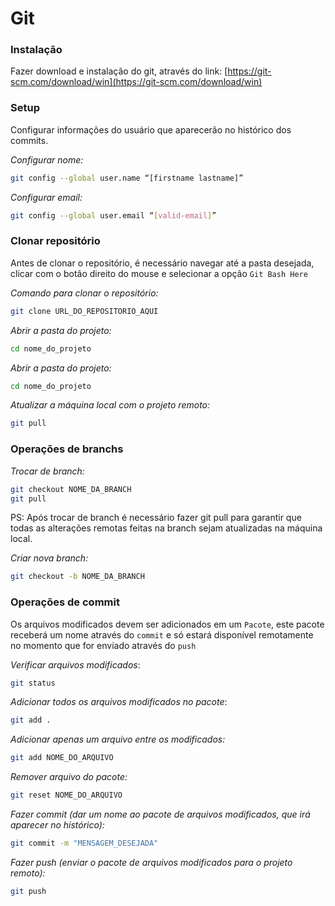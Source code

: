 # Git

### Instalação

Fazer download e instalação do git, através do link: [https://git-scm.com/download/win](https://git-scm.com/download/win)

### Setup
Configurar informações do usuário que aparecerão no histórico dos commits.

*Configurar nome:*
```bash
git config --global user.name “[firstname lastname]”
```
*Configurar email:*
```bash
git config --global user.email “[valid-email]”
```
### Clonar repositório
Antes de clonar o repositório, é necessário navegar até a pasta desejada, clicar com o botão direito do mouse e selecionar a opção `Git Bash Here`

*Comando para clonar o repositório:*
```bash
git clone URL_DO_REPOSITORIO_AQUI
```

*Abrir a pasta do projeto:*
```bash
cd nome_do_projeto
```

*Abrir a pasta do projeto:*
```bash
cd nome_do_projeto
```
*Atualizar a máquina local com o projeto remoto:*
```bash
git pull
```

### Operações de branchs
*Trocar de branch:*
```bash
git checkout NOME_DA_BRANCH
git pull
```
PS: Após trocar de branch é necessário fazer git pull para garantir que todas as alterações remotas feitas na branch sejam atualizadas na máquina local.

*Criar nova branch:*
```bash
git checkout -b NOME_DA_BRANCH
```
### Operações de commit
Os arquivos modificados devem ser adicionados em um `Pacote`, este pacote receberá um nome através do `commit` e só estará disponível remotamente no momento que for enviado através do `push`

*Verificar arquivos modificados*:
```bash
git status
```

*Adicionar todos os arquivos modificados no pacote*:
```bash
git add .
```
*Adicionar  apenas um arquivo entre os modificados:*
```bash
git add NOME_DO_ARQUIVO
```
*Remover arquivo do pacote:*
```bash
git reset NOME_DO_ARQUIVO
```
*Fazer commit  (dar um nome ao pacote de arquivos modificados, que irá aparecer no histórico):*
```bash
git commit -m "MENSAGEM_DESEJADA"
```
*Fazer push (enviar o pacote de arquivos modificados para o projeto remoto):*
```bash
git push
```
